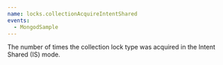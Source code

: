 ```yaml
---
name: locks.collectionAcquireIntentShared
events:
  - MongodSample
---
```


The number of times the collection lock type was acquired in the Intent Shared (IS) mode.